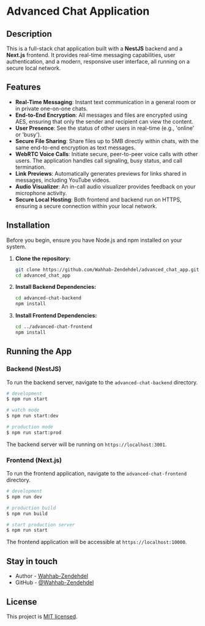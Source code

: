 # Advanced Chat Application

## Description

This is a full-stack chat application built with a **NestJS** backend and a **Next.js** frontend. It provides real-time messaging capabilities, user authentication, and a modern, responsive user interface, all running on a secure local network.

## Features

-   **Real-Time Messaging**: Instant text communication in a general room or in private one-on-one chats.
-   **End-to-End Encryption**: All messages and files are encrypted using AES, ensuring that only the sender and recipient can view the content.
-   **User Presence**: See the status of other users in real-time (e.g., 'online' or 'busy').
-   **Secure File Sharing**: Share files up to 5MB directly within chats, with the same end-to-end encryption as text messages.
-   **WebRTC Voice Calls**: Initiate secure, peer-to-peer voice calls with other users. The application handles call signaling, busy status, and call termination.
-   **Link Previews**: Automatically generates previews for links shared in messages, including YouTube videos.
-   **Audio Visualizer**: An in-call audio visualizer provides feedback on your microphone activity.
-   **Secure Local Hosting**: Both frontend and backend run on HTTPS, ensuring a secure connection within your local network.

## Installation

Before you begin, ensure you have Node.js and npm installed on your system.

1.  **Clone the repository:**
    ```bash
    git clone https://github.com/Wahhab-Zendehdel/advanced_chat_app.git
    cd advanced_chat_app
    ```

2.  **Install Backend Dependencies:**
    ```bash
    cd advanced-chat-backend
    npm install
    ```

3.  **Install Frontend Dependencies:**
    ```bash
    cd ../advanced-chat-frontend
    npm install
    ```

## Running the App

### Backend (NestJS)

To run the backend server, navigate to the `advanced-chat-backend` directory.

```bash
# development
$ npm run start

# watch mode
$ npm run start:dev

# production mode
$ npm run start:prod
```

The backend server will be running on `https://localhost:3001`.

### Frontend (Next.js)

To run the frontend application, navigate to the `advanced-chat-frontend` directory.

```bash
# development
$ npm run dev

# production build
$ npm run build

# start production server
$ npm run start
```

The frontend application will be accessible at `https://localhost:10000`.

## Stay in touch

-   Author - [Wahhab-Zendehdel](https://wahhab-zendehdel.github.io)
-   GitHub - [@Wahhab-Zendehdel](https://github.com/Wahhab-Zendehdel)

## License

This project is [MIT licensed](LICENSE).
